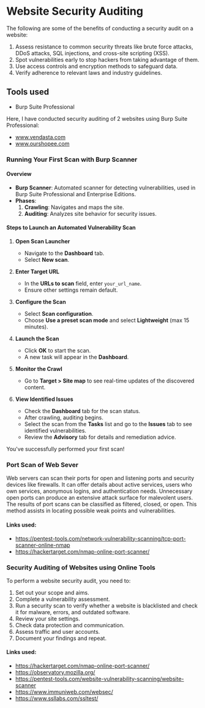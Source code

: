 # Website Security Auditing

The following are some of the benefits of conducting a security audit on a website: 
1. Assess resistance to common security threats like brute force attacks, DDoS attacks, SQL injections, and cross-site scripting (XSS).
2. Spot vulnerabilities early to stop hackers from taking advantage of them.
3. Use access controls and encryption methods to safeguard data.
4. Verify adherence to relevant laws and industry guidelines.

## Tools used
- Burp Suite Professional

Here, I have conducted security auditing of 2 websites using Burp Suite Professional:
- www.vendasta.com
- www.ourshopee.com

 ### Running Your First Scan with Burp Scanner



#### Overview
- **Burp Scanner**: Automated scanner for detecting vulnerabilities, used in Burp Suite Professional and Enterprise Editions.
- **Phases**: 
  1. **Crawling**: Navigates and maps the site.
  2. **Auditing**: Analyzes site behavior for security issues.



#### Steps to Launch an Automated Vulnerability Scan

1. **Open Scan Launcher**
   - Navigate to the **Dashboard** tab.
   - Select **New scan**.

2. **Enter Target URL**
   - In the **URLs to scan** field, enter `your_url_name`.
   - Ensure other settings remain default.

3. **Configure the Scan**
   - Select **Scan configuration**.
   - Choose **Use a preset scan mode** and select **Lightweight** (max 15 minutes).

4. **Launch the Scan**
   - Click **OK** to start the scan.
   - A new task will appear in the **Dashboard**.

5. **Monitor the Crawl**
   - Go to **Target > Site map** to see real-time updates of the discovered content.

6. **View Identified Issues**
   - Check the **Dashboard** tab for the scan status.
   - After crawling, auditing begins.
   - Select the scan from the **Tasks** list and go to the **Issues** tab to see identified vulnerabilities.
   - Review the **Advisory** tab for details and remediation advice.

You've successfully performed your first scan! 

 ### Port Scan of Web Sever

Web servers can scan their ports for open and listening ports and security devices like firewalls. It can offer details about active services, users who own services, anonymous logins, and authentication needs. Unnecessary open ports can produce an extensive attack surface for malevolent users. The results of port scans can be classified as filtered, closed, or open. This method assists in locating possible weak points and vulnerabilities.

#### Links used:
- https://pentest-tools.com/network-vulnerability-scanning/tcp-port-scanner-online-nmap
- https://hackertarget.com/nmap-online-port-scanner/

 ### Security Auditing of Websites using Online Tools

To perform a website security audit, you need to:
1. Set out your scope and aims.
2. Complete a vulnerability assessment.
3. Run a security scan to verify whether a website is blacklisted and check it for malware, errors, and outdated software.
4. Review your site settings.
5. Check data protection and communication.
6. Assess traffic and user accounts.
7. Document your findings and repeat.

#### Links used:
- https://hackertarget.com/nmap-online-port-scanner/
- https://observatory.mozilla.org/
- https://pentest-tools.com/website-vulnerability-scanning/website-scanner
- https://www.immuniweb.com/websec/
- https://www.ssllabs.com/ssltest/
